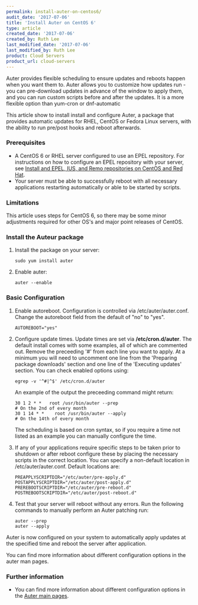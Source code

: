 ```yaml
---
permalink: install-auter-on-centos6/
audit_date: '2017-07-06'
title: 'Install Auter on CentOS 6'
type: article
created_date: '2017-07-06'
created_by: Ruth Lee
last_modified_date: '2017-07-06'
last_modified_by: Ruth Lee
product: Cloud Servers
product_url: cloud-servers
---
```


Auter provides flexible scheduling to ensure updates and reboots happen when you want them to. Auter allows you to customize how updates run - you can pre-download updates in advance of the window to apply them, and you can run custom scripts before and after the updates. It is a more flexible option than yum-cron or dnf-automatic

This article show to install install and configure Auter, a package that provides automatic updates for RHEL, CentOS or Fedora Linux servers, with the ability to run pre/post hooks and reboot afterwards. 

### Prerequisites

   - A CentOS 6 or RHEL server configured to use an EPEL repository. For instructions on how to configure an EPEL repository with your server,  see [Install and EPEL, IUS, and Remo repositories on CentOS and Red Hat](/how-to/install-epel-and-additional-repositories-on-centos-and-red-hat).
   - Your server must be able to successfully reboot with all necessary applications restarting automatically or able to be started by scripts.

### Limitations

This article uses steps for CentOS 6, so there may be some minor adjustments required for other OS's and major point releases of CentOS.

### Install the Auteur package

1. Install the package on your server: 

       sudo yum install auter

2. Enable auter:

       auter --enable


### Basic Configuration

1. Enable autoreboot. Configuration is controlled via /etc/auter/auter.conf. Change the autoreboot field from the default of "no" to "yes".

       AUTOREBOOT="yes"


2. Configure update times. Update times are set via **/etc/cron.d/auter**. The default install comes with some examples, all of which are commented out. Remove the preceeding '#' from each line you want to apply. At a minimum you will need to uncomment one line from the 'Preparing package downloads' section and one line of the 'Executing updates' section. You can check enabled options using:

       egrep -v '^#|^$' /etc/cron.d/auter 

    An example of the output the preceeding command might return:

       30 1 2 * *   root /usr/bin/auter --prep                              # On the 2nd of every month
       30 1 14 * *    root /usr/bin/auter --apply                              # On the 14th of every month

   The scheduling is based on cron syntax, so if you require a time not listed as an example you can manually configure the time. 

3. If any of your applications require specific steps to be taken prior to shutdown or after reboot configure these by placing the necessary scripts in the correct location. You can specify a non-default location in /etc/auter/auter.conf. Default locations are:

       PREAPPLYSCRIPTDIR="/etc/auter/pre-apply.d"
       POSTAPPLYSCRIPTDIR="/etc/auter/post-apply.d"
       PREREBOOTSCRIPTDIR="/etc/auter/pre-reboot.d"
       POSTREBOOTSCRIPTDIR="/etc/auter/post-reboot.d"


3. Test that your server will reboot without any errors. Run the following commands to manually perform an Auter patching run:

       auter --prep
       auter --apply


Auter is now configured on your system to automatically apply updates at the specified time and reboot the server after application.

You can find more information about different configuration options in the auter man pages.

### Further information

- You can find more information about different configuration options in the [Auter main pages](https://github.com/rackerlabs/auter). 
